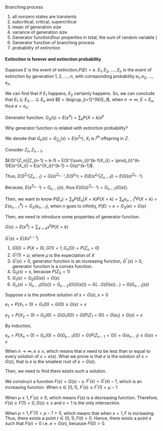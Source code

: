Branching process

1. all nonzero states are transients
2. subcritical, critical, supercritical
3. mean of generation size
4. variance of generation size
5. Generator function(four properties in total, the sum of random variable )
6. Generator function of branching process
6. probability of extinction


#### Extinction is forever and extinction probability

Suppose $E$ is the event of extinction,$P(E) = e$. $E_1, E_2, ...., E_n$ is the event of extinction by generation $1, 2, ...., n$, with correponding probability $e_1, e_2, ..., e_n$.

We can find that if $E_1$ happens, $E_2$ certainly happens. So, we can conclude that $E_1 \subseteq E_2 .... \subseteq E_n$ and $E = \bigcup_{i=1}^{N}E_i$, when $n\rightarrow \infty$, $E = E_n$, thus $e = e_n$.

Generator function: $G_X(s) = E(s^X) = \sum_{k}P(X=k)s^k$

Why generator function is related with extinction probability?

We denote that $G_n(s) = G_{Z_n}(s) = E(s^{Z_n})$, $X_i$ is $i^{th}$ offspring in $Z$. 

Consider $Z_n, Z_{n-1}$, 

$E(S^{Z_n}|Z_{n-1} = k-1) = E(S^{\sum_{i}^{k-1}X_i}) = \prod_{i}^{k-1}E(s^{X_i}) = E(s^{X_i})^{k-1} = G(s)^{k-1}$.

Thus, $E(S^{Z_n}|Z_{n-1}) = G(s)^{Z_{n-1}},E(S^{z_n}) = E(E(s^{z_n}|Z_{n-1})) = E(G(s)^{Z_{n-1}})$.

Because, $E(s^{Z_{n-1}}) = G_{n-1}(s)$, thus $E(G(s)^{Z_{n-1}}) = G_{n-1}(G(s))$. 

Then, we want to know $P(E_n) = \sum_{k}P(E_n|X = k)P(X = k) = \sum_{k}e^{k}_{n-1}P(X = k) = E(e_{n-1}^{X}) = G_{X}(e_{n-1})$, when $n$ goes to infinity, $P(E) = e = G_{X}(e)=G(e)$

Then, we need to introduce some properties of generator function. 

$G(s) = E(s^X) = \sum_{X = k}s^kP(X = k)$

$G^{'}(s) = E(Xs^{x-1})$

1. $G(0) = P(X = 0), G(1) = 1, G_{n}(0) = P(Z_n = 0)$
2. $G^{'}(1) = \mu$, where $\mu$ is the expectation of $X$
3. $G^{'}(x) > 0$, generator function is an increasing function, $G^{''}(x) > 0$, generator function is a convex function. 
4. $G_0(s) = s$, because $P(Z_0 = 1)$
5. $G_1(s) = G_0(G(s)) = G(s)$
6. $G_n(s) = G_{n-1}(G(s)) = G_{n-2}(G(G(s)))=G(...G(G(s))...) = G(G_{n-1}(s))$

Suppose $x$ is the positive solution of $s = G(s), x > 0$

$e_1 = P(X_1 = 0) = G_1(0) = G(0) \leq G(x) = x$

$e_2 = P(X_2 = 0) = G_2(0) = G(G_{1}(0)) = G(P(Z_{1} = 0)) = G(e_{1}) \leq G(x) = x$

By induction, 

$e_n = P(X_n = 0) = G_n(0) = G(G_{n-1}(0)) = G(P(Z_{n-1} = 0)) = G(e_{n-1}) \leq G(x) = x$

When $n \rightarrow \infty, e \leq x$, which means that $e$ need to be less than or equal to every solution of $x = e(x)$. What we prove is that $e$ is the solution of $s = G(s)$, that is $e$ is the smallest root of $e = G(e)$. 

Then, we need to find there exists such a solution. 

We construct a function $F(s) = G(s) - s$. $F^{'}(s) = G^{'}(s) - 1$, which is an increasing function. When $s \in [0, 1]$, $F^{'}(s) \leq F^{'}(1) = \mu - 1$.

When $\mu \leq 1, F^{'}(s) \leq 0$, which means $F(s)$ is a decreasing function. Therefore, $F(s) \geq F(1) = 0, G(s) \geq s$ and $s = 1$ is the only intersection. 

When $\mu > 1, F^{'}(1) = \mu - 1 > 0$, which means that when $s = 1, F$ is increasing. Thus, there exists a point $t \in (0, 1), F(t) < 0$. Hence, there exists a point $e$ such that $F(e) = 0\text{ i.e. }e = G(e)$, because $F(0) > 0$.

